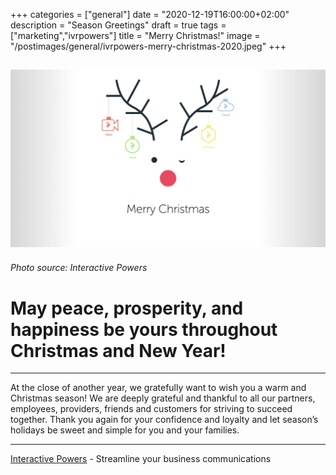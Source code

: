 +++
categories = ["general"]
date = "2020-12-19T16:00:00+02:00"
description = "Season Greetings"
draft = true
tags = ["marketing","ivrpowers"]
title = "Merry Christmas!"
image = "/postimages/general/ivrpowers-merry-christmas-2020.jpeg"
+++

![Interactive Powers](/postimages/general/ivrpowers-merry-christmas-2020.jpeg)
---------
###### Photo source: Interactive Powers

# May peace, prosperity, and happiness be yours throughout Christmas and New Year!
---

At the close of another year, we gratefully want to wish you a warm and Christmas season! We are deeply grateful and thankful to all our partners, employees, providers, friends and customers for striving to succeed together. Thank you again for your confidence and loyalty and let season’s holidays be sweet and simple for you and your families.

---
[Interactive Powers](http://www.ivrpowers.com/) - Streamline your business communications
